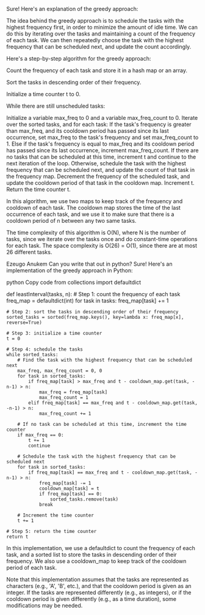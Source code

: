 Sure! Here's an explanation of the greedy approach:

The idea behind the greedy approach is to schedule the tasks with the highest frequency first, in order to minimize the amount of idle time. We can do this by iterating over the tasks and maintaining a count of the frequency of each task. We can then repeatedly choose the task with the highest frequency that can be scheduled next, and update the count accordingly.

Here's a step-by-step algorithm for the greedy approach:

Count the frequency of each task and store it in a hash map or an array.

Sort the tasks in descending order of their frequency.

Initialize a time counter t to 0.

While there are still unscheduled tasks:

Initialize a variable max_freq to 0 and a variable max_freq_count to 0.
Iterate over the sorted tasks, and for each task:
If the task's frequency is greater than max_freq, and its cooldown period has passed since its last occurrence, set max_freq to the task's frequency and set max_freq_count to 1.
Else if the task's frequency is equal to max_freq and its cooldown period has passed since its last occurrence, increment max_freq_count.
If there are no tasks that can be scheduled at this time, increment t and continue to the next iteration of the loop.
Otherwise, schedule the task with the highest frequency that can be scheduled next, and update the count of that task in the frequency map.
Decrement the frequency of the scheduled task, and update the cooldown period of that task in the cooldown map.
Increment t.
Return the time counter t.

In this algorithm, we use two maps to keep track of the frequency and cooldown of each task. The cooldown map stores the time of the last occurrence of each task, and we use it to make sure that there is a cooldown period of n between any two same tasks.

The time complexity of this algorithm is O(N), where N is the number of tasks, since we iterate over the tasks once and do constant-time operations for each task. The space complexity is O(26) = O(1), since there are at most 26 different tasks.




Ezeugo Anukem
Can you write that out in python?
Sure! Here's an implementation of the greedy approach in Python:

python
Copy code
from collections import defaultdict

def leastInterval(tasks, n):
    # Step 1: count the frequency of each task
    freq_map = defaultdict(int)
    for task in tasks:
        freq_map[task] += 1
    
    # Step 2: sort the tasks in descending order of their frequency
    sorted_tasks = sorted(freq_map.keys(), key=lambda x: freq_map[x], reverse=True)
    
    # Step 3: initialize a time counter
    t = 0
    
    # Step 4: schedule the tasks
    while sorted_tasks:
        # Find the task with the highest frequency that can be scheduled next
        max_freq, max_freq_count = 0, 0
        for task in sorted_tasks:
            if freq_map[task] > max_freq and t - cooldown_map.get(task, -n-1) > n:
                max_freq = freq_map[task]
                max_freq_count = 1
            elif freq_map[task] == max_freq and t - cooldown_map.get(task, -n-1) > n:
                max_freq_count += 1
        
        # If no task can be scheduled at this time, increment the time counter
        if max_freq == 0:
            t += 1
            continue
        
        # Schedule the task with the highest frequency that can be scheduled next
        for task in sorted_tasks:
            if freq_map[task] == max_freq and t - cooldown_map.get(task, -n-1) > n:
                freq_map[task] -= 1
                cooldown_map[task] = t
                if freq_map[task] == 0:
                    sorted_tasks.remove(task)
                break
        
        # Increment the time counter
        t += 1
    
    # Step 5: return the time counter
    return t
In this implementation, we use a defaultdict to count the frequency of each task, and a sorted list to store the tasks in descending order of their frequency. We also use a cooldown_map to keep track of the cooldown period of each task.

Note that this implementation assumes that the tasks are represented as characters (e.g., 'A', 'B', etc.), and that the cooldown period is given as an integer. If the tasks are represented differently (e.g., as integers), or if the cooldown period is given differently (e.g., as a time duration), some modifications may be needed.
